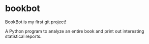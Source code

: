 # bookbot
BookBot is my first git project!

 A Python program to analyze an entire book and print out interesting statistical reports. 
